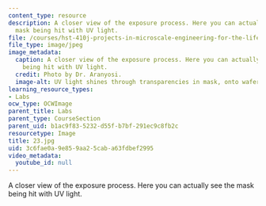 ```yaml
---
content_type: resource
description: A closer view of the exposure process. Here you can actually see the
  mask being hit with UV light.
file: /courses/hst-410j-projects-in-microscale-engineering-for-the-life-sciences-spring-2007/3c6fae0a9e859aa25caba63fdbef2995_23.jpg
file_type: image/jpeg
image_metadata:
  caption: A closer view of the exposure process. Here you can actually see the mask
    being hit with UV light.
  credit: Photo by Dr. Aranyosi.
  image-alt: UV light shines through transparencies in mask, onto wafer.
learning_resource_types:
- Labs
ocw_type: OCWImage
parent_title: Labs
parent_type: CourseSection
parent_uid: b1ac9f83-5232-d55f-b7bf-291ec9c8fb2c
resourcetype: Image
title: 23.jpg
uid: 3c6fae0a-9e85-9aa2-5cab-a63fdbef2995
video_metadata:
  youtube_id: null
---
```

A closer view of the exposure process. Here you can actually see the mask being hit with UV light.

